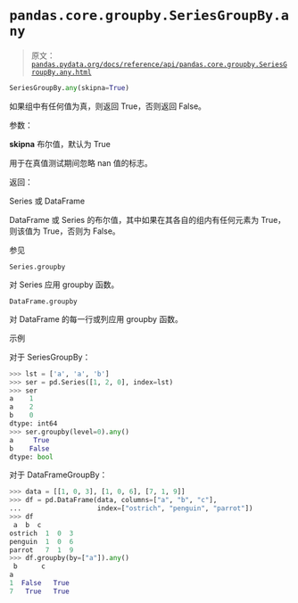 # `pandas.core.groupby.SeriesGroupBy.any`

> 原文：[`pandas.pydata.org/docs/reference/api/pandas.core.groupby.SeriesGroupBy.any.html`](https://pandas.pydata.org/docs/reference/api/pandas.core.groupby.SeriesGroupBy.any.html)

```py
SeriesGroupBy.any(skipna=True)
```

如果组中有任何值为真，则返回 True，否则返回 False。

参数：

**skipna** 布尔值，默认为 True

用于在真值测试期间忽略 nan 值的标志。

返回：

Series 或 DataFrame

DataFrame 或 Series 的布尔值，其中如果在其各自的组内有任何元素为 True，则该值为 True，否则为 False。

参见

`Series.groupby`

对 Series 应用 groupby 函数。

`DataFrame.groupby`

对 DataFrame 的每一行或列应用 groupby 函数。

示例

对于 SeriesGroupBy：

```py
>>> lst = ['a', 'a', 'b']
>>> ser = pd.Series([1, 2, 0], index=lst)
>>> ser
a    1
a    2
b    0
dtype: int64
>>> ser.groupby(level=0).any()
a     True
b    False
dtype: bool 
```

对于 DataFrameGroupBy：

```py
>>> data = [[1, 0, 3], [1, 0, 6], [7, 1, 9]]
>>> df = pd.DataFrame(data, columns=["a", "b", "c"],
...                   index=["ostrich", "penguin", "parrot"])
>>> df
 a  b  c
ostrich  1  0  3
penguin  1  0  6
parrot   7  1  9
>>> df.groupby(by=["a"]).any()
 b      c
a
1  False   True
7   True   True 
```

